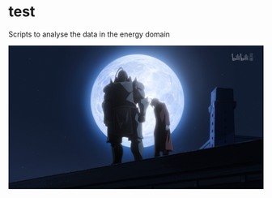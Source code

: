 # test

Scripts to analyse the data in the energy domain

![some test figures](https://github.com/liuboyao16/test/blob/main/examples/2020-05-26%20(3).png)

